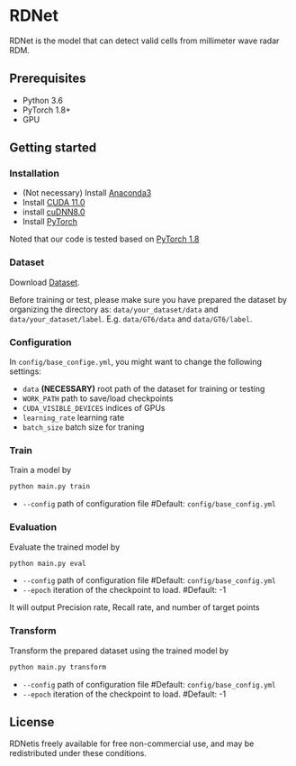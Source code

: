 # RDNet
RDNet is the model that can detect valid cells from millimeter wave radar RDM.

## Prerequisites

- Python 3.6
- PyTorch 1.8+
- GPU


## Getting started
### Installation

- (Not necessary) Install [Anaconda3](https://www.anaconda.com/download/)
- Install [CUDA 11.0](https://developer.nvidia.com/cuda-11.0-download-archive)
- install [cuDNN8.0](https://developer.nvidia.com/cudnn)
- Install [PyTorch](http://pytorch.org/)

Noted that our code is tested based on [PyTorch 1.8](http://pytorch.org/)

### Dataset
Download [Dataset](https://drive.google.com/drive/folders/1CmsakGqcIU0Ek0m_kca6MDEaOnAS1RF4?usp=sharing).

Before training or test, please make sure you have prepared the dataset
by organizing the directory as:
`data/your_dataset/data` and  `data/your_dataset/label`.
E.g. `data/GT6/data` and `data/GT6/label`.

### Configuration 

In `config/base_confige.yml`, you might want to change the following settings:
- `data` **(NECESSARY)** root path of the dataset for training or testing
- `WORK_PATH` path to save/load checkpoints
- `CUDA_VISIBLE_DEVICES` indices of GPUs
- `learning_rate` learning rate
- `batch_size` batch size for traning

### Train
Train a model by
```bash
python main.py train
```
- `--config` path of configuration file #Default: `config/base_config.yml`

### Evaluation
Evaluate the trained model by
```bash
python main.py eval
```
- `--config` path of configuration file #Default: `config/base_config.yml`
- `--epoch` iteration of the checkpoint to load. #Default: -1

It will output Precision rate, Recall rate, and number of target points

### Transform

Transform the prepared dataset using the trained model by

```bash
python main.py transform
```

- `--config` path of configuration file #Default: `config/base_config.yml`
- `--epoch` iteration of the checkpoint to load. #Default: -1


## License
RDNetis freely available for free non-commercial use, and may be redistributed under these conditions.
